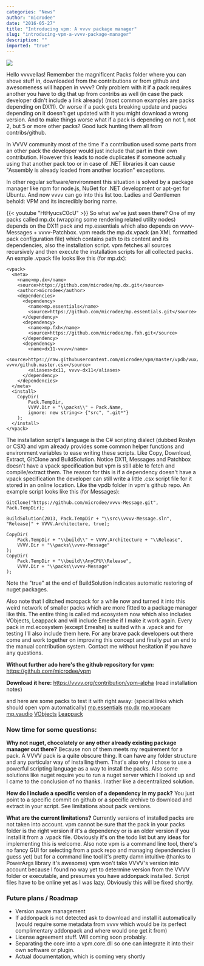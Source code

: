 ```yaml
---
categories: "News"
author: "microdee"
date: "2016-05-27"
title: "Introducing vpm: A vvvv package manager"
slug: "introducing-vpm-a-vvvv-package-manager"
description: ""
imported: "true"
---
```



![](box-01.png)

Hello vvvvellas!
Remember the magnificent Packs folder where you can shove stuff in, downloaded from the contributions or from github and awesomeness will happen in vvvv? Only problem with it if a pack requires another you have to dig that up from contribs as well (in case the pack developer didn't include a link already) (most common examples are packs depending on DX11). Or worse if a pack gets breaking update and packs depending on it doesn't get updated with it you might download a wrong version. And to make things worse what if a pack is depending on not 1, not 2, but 5 or more other packs? Good luck hunting them all from contribs/github.

In VVVV community most of the time if a contribution used some parts from an other pack the developer would just include that part in their own contribution. However this leads to node duplicates if someone actually using that another pack too or in case of .NET libraries it can cause "Assembly is already loaded from another location" exceptions.

In other regular software/environment this situation is solved by a package manager like npm for node.js, NuGet for .NET development or apt-get for Ubuntu. And now vvvv can go into this list too. Ladies and Gentlemen behold: VPM and its incredibly boring name.

{{< youtube "HtHyucsC0cU" >}}
So what we've just seen there? One of my packs called mp.dx (wrapping some rendering related utility nodes) depends on the DX11 pack and mp.essentials which also depends on vvvv-Messages + vvvv-Patchbox. vpm reads the mp.dx.vpack (an XML formatted pack configuration file) which contains path to its content and its dependencies, also the installation script. vpm fetches all sources recursively and then execute the installation scripts for all collected packs. An exmple .vpack file looks like this (for mp.dx):

```
<vpack>
  <meta>
    <name>mp.dx</name>
    <source>https://github.com/microdee/mp.dx.git</source>
    <author>microdee</author>
    <dependencies>
      <dependency>
        <name>mp.essentials</name>
        <source>https://github.com/microdee/mp.essentials.git</source>
      </dependency>
      <dependency>
        <name>mp.fxh</name>
        <source>https://github.com/microdee/mp.fxh.git</source>
      </dependency>
      <dependency>
        <name>dx11-vvvv</name>
        <source>https://raw.githubusercontent.com/microdee/vpm/master/vpdb/vux/dx11-vvvv/github.master.csx</source>
        <aliases>dx11, vvvv-dx11</aliases>
      </dependency>
    </dependencies>
  </meta>
  <install>
    CopyDir(
        Pack.TempDir,
        VVVV.Dir + "\\packs\\" + Pack.Name,
        ignore: new string<> {"src", ".git*"}
    );
  </install>
</vpack>
```

The installation script's language is the C# scripting dialect (dubbed Roslyn or CSX) and vpm already provides some common helper functions and environment variables to ease writing these scripts. Like Copy, Download, Extract, GitClone and BuildSolution.
Notice DX11, Messages and Patchbox doesn't have a vpack specification but vpm is still able to fetch and compile/extract them. The reason for this is if a dependency doesn't have a vpack specification the developer can still write a little .csx script file for it stored in an online location. Like the vpdb folder in vpm's github repo. An example script looks like this (for Messages):

```
GitClone("https://github.com/microdee/vvvv-Message.git", Pack.TempDir);

BuildSolution(2013, Pack.TempDir + "\\src\\vvvv-Message.sln", "Release|" + VVVV.Architecture, true);

CopyDir(
    Pack.TempDir + "\\build\\" + VVVV.Architecture + "\\Release",
    VVVV.Dir + "\\packs\\vvvv-Message"
);
CopyDir(
    Pack.TempDir + "\\build\\AnyCPU\\Release",
    VVVV.Dir + "\\packs\\vvvv-Message"
);
```

Note the "true" at the end of BuildSolution indicates automatic restoring of nuget packages.

Also note that I ditched mcropack for a while now and turned it into this weird network of smaller packs which are more fitted to a package manager like this. The entire thing is called md.ecosystem now which also includes VObjects, Leappack and will include Emeshe if I make it work again. Every pack in md.ecosystem (except Emeshe) is suited with a .vpack and for testing I'll also include them here. For any brave pack developers out there come and work together on improving this concept and finally put an end to the manual contribution system. Contact me without hesitation if you have any questions.

**Without further ado here's the github repository for vpm:**
https://github.com/microdee/vpm

**Download it here:**
https://vvvv.org/contribution/vpm-alpha
(read installation notes)

and here are some packs to test it with right away: (special links which should open vpm automatically)
[mp.essentials](vpms://raw.githubusercontent.com/microdee/mp.essentials/master/p.vpack)
[mp.dx](vpms://raw.githubusercontent.com/microdee/mp.dx/master/p.vpack)
[mp.voocam](vpms://raw.githubusercontent.com/microdee/mp.voocam/master/p.vpack)
[mp.vaudio](vpms://raw.githubusercontent.com/microdee/mp.vaudio/master/p.vpack)
[VObjects](vpms://raw.githubusercontent.com/microdee/VObjects/master/p.vpack)
[Leappack](vpms://raw.githubusercontent.com/microdee/leappack/master/p.vpack)

###  Now time for some questions:
**Why not nuget, chocolately or any other already existing package manager out there?**
Because non of them meets my requirement for a pack. A VVVV pack is a quite obscure thing. It can have any folder structure and any particular way of installing them. That's also why I chose to use a powerful scripting language as a way to install the packs. Also some solutions like nuget require you to run a nuget server which I looked up and I came to the conclusion of no thanks. I rather like a decentralized solution.

**How do I include a specific version of a dependency in my pack?**
You just point to a specific commit on github or a specific archive to download and extract in your script. See limitations about pack versions.

**What are the current limitations?**
Currently versions of installed packs are not taken into account. vpm cannot be sure that the pack in your packs folder is the right version if it's a dependency or is an older version if you install it from a .vpack file. Obviously it's on the todo list but any ideas for implementing this is welcome.
Also note vpm is a command line tool, there's no fancy GUI for selecting from a pack repo and managing dependencies (I guess yet) but for a command line tool it's pretty damn intuitive (thanks to PowerArgs library it's awesome)
vpm won't take VVVV's version into account because I found no way yet to determine version from the VVVV folder or executable, and presumes you have addonpack installed.
Script files have to be online yet as I was lazy. Obviously this will be fixed shortly.

###  Future plans / Roadmap
* Version aware management
* If addonpack is not detected ask to download and install it automatically (would require some metadata from vvvv which would be its perfect complimentary addonpack and where would one get it from)
* License agreement stuff. Will coming soon probably.
* Separating the core into a vpm.core.dll so one can integrate it into their own software or plugin.
* Actual documentation, which is coming very shortly